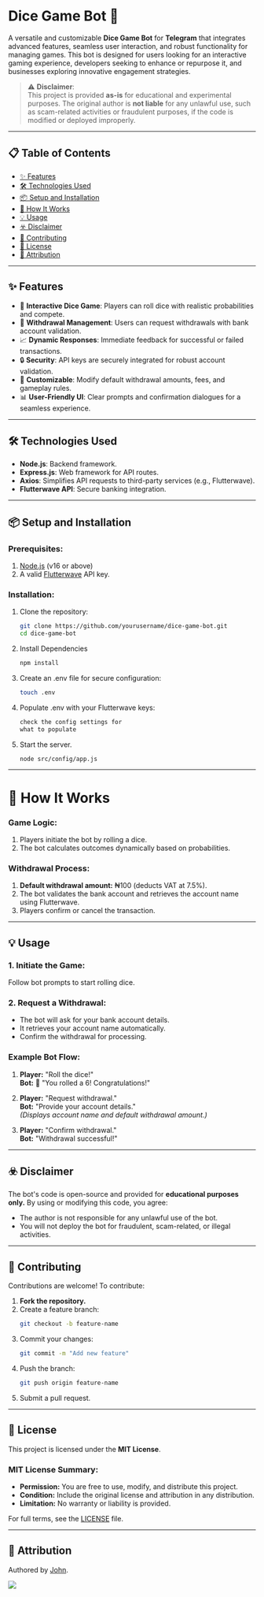 # Dice Game Bot 🎲

A versatile and customizable **Dice Game Bot** for **Telegram** that integrates advanced features, seamless user interaction, and robust functionality for managing games. This bot is designed for users looking for an interactive gaming experience, developers seeking to enhance or repurpose it, and businesses exploring innovative engagement strategies.

> ⚠️ **Disclaimer**:  
This project is provided **as-is** for educational and experimental purposes. The original author is **not liable** for any unlawful use, such as scam-related activities or fraudulent purposes, if the code is modified or deployed improperly.

---

## 📋 Table of Contents

- [✨ Features](#-features)  
- [🛠️ Technologies Used](#-technologies-used)  
- [📦 Setup and Installation](#-setup-and-installation)  
- [🚀 How It Works](#-how-it-works)  
- [💡 Usage](#-usage)  
- [☣️ Disclaimer](#-disclaimer)  
- [🤝 Contributing](#-contributing)  
- [📝 License](#-license)
- [📌 Attribution](#-attribution)

---

## ✨ Features

- 🎲 **Interactive Dice Game**: Players can roll dice with realistic probabilities and compete.  
- 🏦 **Withdrawal Management**: Users can request withdrawals with bank account validation.  
- 📈 **Dynamic Responses**: Immediate feedback for successful or failed transactions.  
- 🔒 **Security**: API keys are securely integrated for robust account validation.  
- 🔄 **Customizable**: Modify default withdrawal amounts, fees, and gameplay rules.  
- 📊 **User-Friendly UI**: Clear prompts and confirmation dialogues for a seamless experience.  

---

## 🛠️ Technologies Used

- **Node.js**: Backend framework.  
- **Express.js**: Web framework for API routes.  
- **Axios**: Simplifies API requests to third-party services (e.g., Flutterwave).  
- **Flutterwave API**: Secure banking integration.  

---

## 📦 Setup and Installation

### Prerequisites:
1. [Node.js](https://nodejs.org) (v16 or above)  
2. A valid [Flutterwave](https://www.flutterwave.com/) API key.  

### Installation:
1. Clone the repository:  
   ```bash
   git clone https://github.com/yourusername/dice-game-bot.git
   cd dice-game-bot
2. Install Dependencies
   ```bash
   npm install
3. Create an .env file for secure configuration:
   ```bash
   touch .env
4. Populate .env with your Flutterwave keys:
   ```bash
   check the config settings for 
   what to populate
5. Start the server. 
   ```bash
   node src/config/app.js

---

# 🚀 How It Works

### Game Logic:
1. Players initiate the bot by rolling a dice.
2. The bot calculates outcomes dynamically based on probabilities.

### Withdrawal Process:
1. **Default withdrawal amount:** ₦100 (deducts VAT at 7.5%).
2. The bot validates the bank account and retrieves the account name using Flutterwave.
3. Players confirm or cancel the transaction.

---

## 💡 Usage

### 1. Initiate the Game:
Follow bot prompts to start rolling dice.

### 2. Request a Withdrawal:
- The bot will ask for your bank account details.
- It retrieves your account name automatically.
- Confirm the withdrawal for processing.

### Example Bot Flow:
1. **Player:** "Roll the dice!"  
   **Bot:** 🎲 "You rolled a 6! Congratulations!"

2. **Player:** "Request withdrawal."  
   **Bot:** "Provide your account details."  
   *(Displays account name and default withdrawal amount.)*

3. **Player:** "Confirm withdrawal."  
   **Bot:** "Withdrawal successful!"

---

## ☣️ Disclaimer

The bot's code is open-source and provided for **educational purposes only.** By using or modifying this code, you agree:
- The author is not responsible for any unlawful use of the bot.
- You will not deploy the bot for fraudulent, scam-related, or illegal activities.

---

## 🤝 Contributing

Contributions are welcome! To contribute:
1. **Fork the repository.**
2. Create a feature branch:  
   ```bash
   git checkout -b feature-name
3. Commit your changes: 
   ```bash
   git commit -m "Add new feature"
4. Push the branch: 
   ```bash
   git push origin feature-name
5. Submit a pull request. 

---

## 📝 License

This project is licensed under the **MIT License**.

### MIT License Summary:
- **Permission:** You are free to use, modify, and distribute this project.
- **Condition:** Include the original license and attribution in any distribution.
- **Limitation:** No warranty or liability is provided.

For full terms, see the [LICENSE](LICENSE) file.

---

## 📌 Attribution

Authored by [John](https://instagram.com/tamecalm).

[![](https://visitcount.itsvg.in/api?id=tamecalm&label=Page%20Views&pretty=true)](https://visitcount.itsvg.in)
